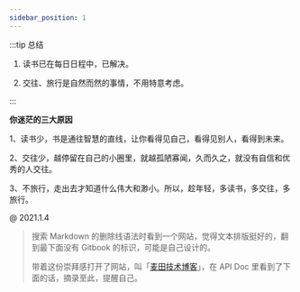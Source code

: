 ```yaml
---
sidebar_position: 1
---
```


:::tip 总结

1. 读书已在每日日程中，已解决。

2. 交往、旅行是自然而然的事情，不用特意考虑。

:::

**你迷茫的三大原因**

1、读书少，书是通往智慧的直线，让你看得见自己，看得见别人，看得到未来。

2、交往少，越停留在自己的小圈里，就越孤陋寡闻，久而久之，就没有自信和优秀的人交往。

3、不旅行，走出去才知道什么伟大和渺小。所以，趁年轻，多读书，多交往，多旅行。



@ 2021.1.4

> 搜索 Markdown 的删除线语法时看到一个网站，觉得文本排版挺好的，翻到最下面没有 Gitbook 的标识，可能是自己设计的。
>
> 带着这份崇拜感打开了网站，叫「[麦田技术博客](http://docs.itmyhome.com/)」，在 API Doc 里看到了下面的话，摘录至此，提醒自己。